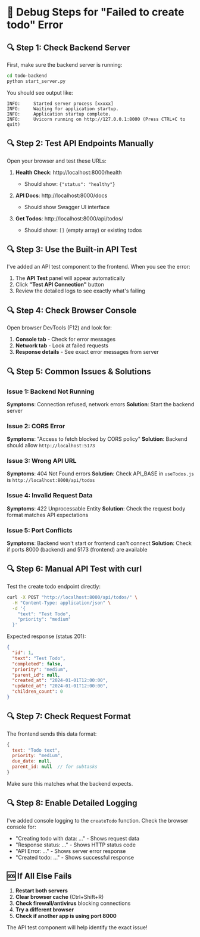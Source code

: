 # 🐛 Debug Steps for "Failed to create todo" Error

## 🔍 Step 1: Check Backend Server

First, make sure the backend server is running:

```bash
cd todo-backend
python start_server.py
```

You should see output like:
```
INFO:     Started server process [xxxxx]
INFO:     Waiting for application startup.
INFO:     Application startup complete.
INFO:     Uvicorn running on http://127.0.0.1:8000 (Press CTRL+C to quit)
```

## 🔍 Step 2: Test API Endpoints Manually

Open your browser and test these URLs:

1. **Health Check**: http://localhost:8000/health
   - Should show: `{"status": "healthy"}`

2. **API Docs**: http://localhost:8000/docs
   - Should show Swagger UI interface

3. **Get Todos**: http://localhost:8000/api/todos/
   - Should show: `[]` (empty array) or existing todos

## 🔍 Step 3: Use the Built-in API Test

I've added an API test component to the frontend. When you see the error:

1. The **API Test** panel will appear automatically
2. Click **"Test API Connection"** button
3. Review the detailed logs to see exactly what's failing

## 🔍 Step 4: Check Browser Console

Open browser DevTools (F12) and look for:

1. **Console tab** - Check for error messages
2. **Network tab** - Look at failed requests
3. **Response details** - See exact error messages from server

## 🔍 Step 5: Common Issues & Solutions

### Issue 1: Backend Not Running
**Symptoms**: Connection refused, network errors
**Solution**: Start the backend server

### Issue 2: CORS Error
**Symptoms**: "Access to fetch blocked by CORS policy"
**Solution**: Backend should allow `http://localhost:5173`

### Issue 3: Wrong API URL
**Symptoms**: 404 Not Found errors
**Solution**: Check API_BASE in `useTodos.js` is `http://localhost:8000/api/todos`

### Issue 4: Invalid Request Data
**Symptoms**: 422 Unprocessable Entity
**Solution**: Check the request body format matches API expectations

### Issue 5: Port Conflicts
**Symptoms**: Backend won't start or frontend can't connect
**Solution**: Check if ports 8000 (backend) and 5173 (frontend) are available

## 🔍 Step 6: Manual API Test with curl

Test the create todo endpoint directly:

```bash
curl -X POST "http://localhost:8000/api/todos/" \
  -H "Content-Type: application/json" \
  -d '{
    "text": "Test Todo",
    "priority": "medium"
  }'
```

Expected response (status 201):
```json
{
  "id": 1,
  "text": "Test Todo",
  "completed": false,
  "priority": "medium",
  "parent_id": null,
  "created_at": "2024-01-01T12:00:00",
  "updated_at": "2024-01-01T12:00:00",
  "children_count": 0
}
```

## 🔍 Step 7: Check Request Format

The frontend sends this data format:
```javascript
{
  text: "Todo text",
  priority: "medium",
  due_date: null,
  parent_id: null  // for subtasks
}
```

Make sure this matches what the backend expects.

## 🔍 Step 8: Enable Detailed Logging

I've added console logging to the `createTodo` function. Check the browser console for:

- "Creating todo with data: ..." - Shows request data
- "Response status: ..." - Shows HTTP status code  
- "API Error: ..." - Shows server error response
- "Created todo: ..." - Shows successful response

## 🆘 If All Else Fails

1. **Restart both servers**
2. **Clear browser cache** (Ctrl+Shift+R)
3. **Check firewall/antivirus** blocking connections
4. **Try a different browser**
5. **Check if another app is using port 8000**

The API test component will help identify the exact issue!